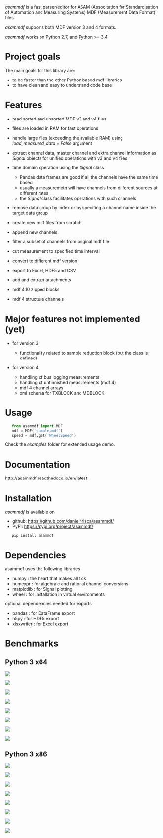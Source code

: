 *asammdf* is a fast parser/editor for ASAM (Associtation for Standardisation of Automation and Measuring Systems) MDF (Measurement Data Format) files. 

*asammdf* supports both MDF version 3 and 4 formats. 

*asammdf* works on Python 2.7, and Python >= 3.4


Project goals
=============
The main goals for this library are:

* to be faster than the other Python based mdf libraries
* to have clean and easy to understand code base

Features
========

* read sorted and unsorted MDF v3 and v4 files
* files are loaded in RAM for fast operations
* handle large files (exceeding the available RAM) using *load_measured_data* = *False* argument
* extract channel data, master channel and extra channel information as *Signal* objects for unified operations with v3 and v4 files
* time domain operation using the *Signal* class

    * Pandas data frames are good if all the channels have the same time based
    * usually a measuremetn will have channels from different sources at different rates
    * the *Signal* class facilitates operations with such channels
    
* remove data group by index or by specifing a channel name inside the target data group
* create new mdf files from scratch
* append new channels
* filter a subset of channels from original mdf file
* cut measurement to specified time interval
* convert to different mdf version
* export to Excel, HDF5 and CSV
* add and extract attachments
* mdf 4.10 zipped blocks
* mdf 4 structure channels

Major features not implemented (yet)
====================================
* for version 3

    * functionality related to sample reduction block (but the class is defined)
    
* for version 4

    * handling of bus logging measurements
    * handling of unfinnished measurements (mdf 4)
    * mdf 4 channel arrays
    * xml schema for TXBLOCK and MDBLOCK

Usage
=====

```python
   from asammdf import MDF
   mdf = MDF('sample.mdf')
   speed = mdf.get('WheelSpeed')
 ```  
 
Check the *examples* folder for extended usage demo.

Documentation
=============
http://asammdf.readthedocs.io/en/latest

Installation
============
*asammdf* is available on 

* github: https://github.com/danielhrisca/asammdf/
* PyPI: https://pypi.org/project/asammdf/
    
```
   pip install asammdf
```
    
Dependencies
============
asammdf uses the following libraries

* numpy : the heart that makes all tick
* numexpr : for algebraic and rational channel conversions
* matplotlib : for Signal plotting
* wheel : for installation in virtual environments

optional dependencies needed for exports

* pandas : for DataFrame export
* h5py : for HDF5 export
* xlsxwriter : for Excel export

Benchmarks
==========

Python 3 x64
------------

![](benchmarks/x64_open.png)

![](benchmarks/x64_open_ram_usage.png)

![](benchmarks/x64_save.png)

![](benchmarks/x64_save_ram_usage.png)

![](benchmarks/x64_get_all_channels.png)

![](benchmarks/x64_get_all_channels_ram_usage.png)

![](benchmarks/x64_convert.png)

![](benchmarks/x64_convert_ram_usage.png)

Python 3 x86
------------

![](benchmarks/x86_open.png)

![](benchmarks/x86_open_ram_usage.png)

![](benchmarks/x86_save.png)

![](benchmarks/x86_save_ram_usage.png)

![](benchmarks/x86_get_all_channels.png)

![](benchmarks/x86_get_all_channels_ram_usage.png)

![](benchmarks/x86_convert.png)

![](benchmarks/x86_convert_ram_usage.png)
